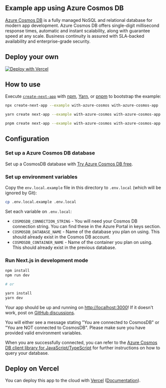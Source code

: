 ## Example app using Azure Cosmos DB

[Azure Cosmos DB](https://azure.microsoft.com/en-in/products/cosmos-db) is a fully managed NoSQL and relational database for modern app development. Azure Cosmos DB offers single-digit millisecond response times, automatic and instant scalability, along with guarantee speed at any scale. Business continuity is assured with SLA-backed availability and enterprise-grade security.

## Deploy your own

[![Deploy with Vercel](https://vercel.com/button)](https://vercel.com/new/clone?project-name=with-azure-cosmos&repository-name=with-azure-cosmos&repository-url=https%3A%2F%2Fgithub.com%2Fvercel%2Fnext.js%2Ftree%2Fcanary%2Fexamples%2Fwith-azure-cosmos&integration-ids=oac_mPA9PZCLjkhQGhlA5zntNs0L)

## How to use

Execute [`create-next-app`](https://github.com/vercel/next.js/tree/canary/packages/create-next-app) with [npm](https://docs.npmjs.com/cli/init), [Yarn](https://yarnpkg.com/lang/en/docs/cli/create/), or [pnpm](https://pnpm.io) to bootstrap the example:

```bash
npx create-next-app --example with-azure-cosmos with-azure-cosmos-app
```

```bash
yarn create next-app --example with-azure-cosmos with-azure-cosmos-app
```

```bash
pnpm create next-app --example with-azure-cosmos with-azure-cosmos-app
```

## Configuration

### Set up a Azure Cosmos DB database

Set up a CosmosDB database with [Try Azure Cosmos DB free](https://cosmos.azure.com/try/).

### Set up environment variables

Copy the `env.local.example` file in this directory to `.env.local` (which will be ignored by Git):

```bash
cp .env.local.example .env.local
```

Set each variable on `.env.local`:

- `COSMOSDB_CONNECTION_STRING` - You will need your Cosmos DB connection string. You can find these in the Azure Portal in keys section.
- `COSMOSDB_DATABASE_NAME` - Name of the database you plan on using. This should already exist in the Cosmos DB account.
- `COSMOSDB_CONTAINER_NAME` - Name of the container you plan on using. This should already exist in the previous database.

### Run Next.js in development mode

```bash
npm install
npm run dev

# or

yarn install
yarn dev
```

Your app should be up and running on [http://localhost:3000](http://localhost:3000)! If it doesn't work, post on [GitHub discussions](https://github.com/vercel/next.js/discussions).

You will either see a message stating "You are connected to CosmosDB" or "You are NOT connected to CosmosDB". Please make sure you have provided valid environment variables.

When you are successfully connected, you can refer to the [Azure Cosmos DB client library for JavaScript/TypeScript](https://github.com/Azure/azure-sdk-for-js/tree/main/sdk/cosmosdb/cosmos) for further instructions on how to query your database.

## Deploy on Vercel

You can deploy this app to the cloud with [Vercel](https://vercel.com?utm_source=github&utm_medium=readme&utm_campaign=next-example) ([Documentation](https://nextjs.org/docs/deployment)).
